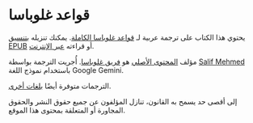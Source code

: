 # قواعد غلوباسا

يحتوي هذا الكتاب على ترجمة عربية لـ [قواعد غلوباسا الكاملة][cgg-link].
يمكنك تنزيله [بتنسيق EPUB][epub-link] أو قراءته [عبر الإنترنت][web-link].

مؤلف [المحتوى الأصلي][oc-link] هو [فريق غلوباسا][gb-link].
أُجريت الترجمة بواسطة [Salif Mehmed][sm-link] باستخدام نموذج اللغة Google Gemini.

الترجمات متوفرة أيضًا [بلغات أخرى][all-link].

إلى أقصى حد يسمح به القانون، تنازل المؤلفون عن جميع حقوق النشر والحقوق المجاورة أو المتعلقة بمحتوى هذا الموقع.

[cgg-link]:https://salif.github.io/gramati-fe-globasa/eng/
[epub-link]:Gramati_fe_Globasa_Mesi_2_Nyan_2025_Arabisa_Gemini.epub
[web-link]:https://salif.github.io/gramati-fe-globasa/ar-gemini/
[oc-link]:https://xwexi.globasa.net/eng/gramati
[gb-link]:https://globasa.net/
[sm-link]:https://salif.eu/
[all-link]:https://salif.github.io/gramati-fe-globasa/
